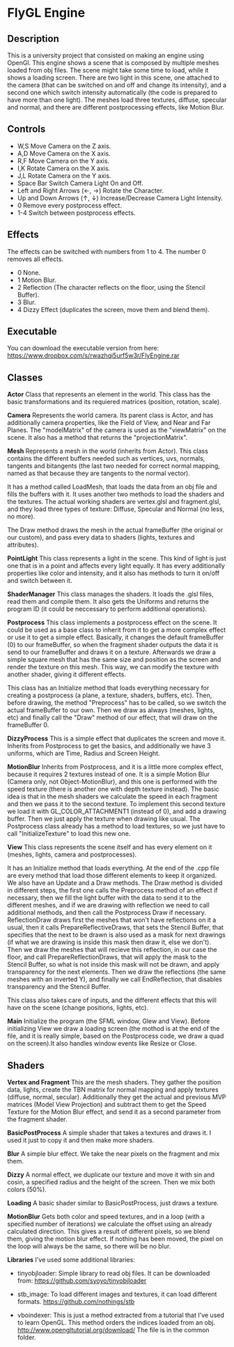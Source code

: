 FlyGL Engine
============

Description
-----------
This is a university project that consisted on making an engine using OpenGl. This engine shows a scene that is composed by multiple meshes loaded from obj files. The scene might take some time to load, while it shows a loading screen. There are two light in this scene, one attached to the camera (that can be switched on and off and change its intensity), and a second one which switch intensity automatically (the code is prepared to have more than one light). The meshes load three textures, diffuse, specular and normal, and there are different postprocessing effects, like Motion Blur.

Controls
--------
- W,S                           Move Camera on the Z axis.
- A,D                           Move Camera on the X axis.
- R,F                           Move Camera on the Y axis.
- I,K                           Rotate Camera on the X axis.
- J,L                           Rotate Camera on the Y axis.
- Space Bar                     Switch Camera Light On and Off.
- Left and Right Arrows (←, →)  Rotate the Character.
- Up and Down Arrows (↑, ↓)     Increase/Decrease Camera Light Intensity.
- 0                             Remove every postprocess effect.
- 1-4                           Switch between postprocess effects.

Effects
-------
The effects can be switched with numbers from 1 to 4. The number 0 removes all effects.
- 0    None.
- 1    Motion Blur.
- 2    Reflection (The character reflects on the floor, using the Stencil Buffer).
- 3    Blur.
- 4    Dizzy Effect (duplicates the screen, move them and blend them).

Executable
----------
You can download the executable version from here:
https://www.dropbox.com/s/rwazhqi5urf5w3r/FlyEngine.rar

Classes
-------
**Actor**
Class that represents an element in the world. This class has the basic transformations and its requiered matrices (position, rotation, scale).

**Camera**
Represents the world camera. Its parent class is Actor, and has additionally camera properties, like the Field of View, and Near and Far Planes. The "modelMatrix" of the camera is used as the "viewMatrix" on the scene. It also has a method that returns the "projectionMatrix".

**Mesh**
Represents a mesh in the world (inherits from Actor). This class contains the different buffers needed such as vertices, uvs, normals, tangents and bitangents (the last two needed for correct normal mapping, named as that because they are tangents to the normal vector).

It has a method called LoadMesh, that loads the data from an obj file and fills the buffers with it. It uses another two methods to load the shaders and the textures. The actual working shaders are vertex.glsl and fragment.glsl, and they load three types of texture: Diffuse, Specular and Normal (no less, no more).

The Draw method draws the mesh in the actual frameBuffer (the original or our custom), and pass every data to shaders (lights, textures and attributes).

**PointLight**
This class represents a light in the scene. This kind of light is just one that is in a point and affects every light equally. It has every additionally properties like color and intensity, and it also has methods to turn it on/off and switch between it.

**ShaderManager**
This class manages the shaders. It loads the .glsl files, read them and compile them. It also gets the Uniforms and returns the program ID (it could be neccessary to perform additional operations).

**Postprocess**
This class implements a postprocess effect on the scene. It could be used as a base class to inherit from it to get a more complex effect or use it to get a simple effect. Basically, it changes the default frameBuffer (0) to our frameBuffer, so when the fragment shader outputs the data it is send to our frameBuffer and draws it on a texture. Afterwards we draw a simple square mesh that has the same size and position as the screen and render the texture on this mesh. This way, we can modify the texture with another shader, giving it different effects.

This class has an Initialize method that loads everything necessary for creating a postprocess (a plane, a texture, shaders, buffers, etc). Then, before drawing, the method "Preprocess" has to be called, so we switch the actual frameBuffer to our own. Then we draw as always (meshes, lights, etc) and finally call the "Draw" method of our effect, that will draw on the frameBuffer 0.

**DizzyProcess**
This is a simple effect that duplicates the screen and move it. Inherits from Postprocess to get the basics, and additionally we have 3 uniforms, which are Time, Radius and Screen Height.

**MotionBlur**
Inherits from Postprocess, and it is a little more complex effect, because it requires 2 textures instead of one. It is a simple Motion Blur (Camera only, not Object-MotionBlur), and this one is performed with the speed texture (there is another one with depth texture instead). The basic idea is that in the mesh shaders we calculate the speed in each fragment and then we pass it to the second texture. To implement this second texture we load it with GL_COLOR_ATTACHMENT1 (instead of 0), and add a drawing buffer. Then we just apply the texture when drawing like usual. The Postprocess class already has a method to load textures, so we just have to call "InitializeTexture" to load this new one.

**View**
This class represents the scene itself and has every element on it (meshes, lights, camera and postprocesses).

It has an Initialize method that loads everything. At the end of the .cpp file are every method that load those different elements to keep it organized. We also have an Update and a Draw methods. The Draw method is divided in different steps, the first one calls the Preprocess method of an effect if necessary, then we fill the light buffer with the data to send it to the different meshes, and if we are drawing with reflection we need to call additional methods, and then call the Postprocess Draw if necessary. ReflectionDraw draws first the meshes that won't have reflections on it a usual, then it calls PrepareReflectiveDraws, that sets the Stencil Buffer, that specifies that the next to be drawn is also used as a mask for next drawings (if what we are drawing is inside this mask then draw it, else we don't). Then we draw the meshes that will recieve this reflection, in our case the floor, and call PrepareReflectionDraws, that will apply the mask to the Stencil Buffer, so what is not inside this mask will not be drawn, and apply transparency for the next elements. Then we draw the reflections (the same meshes with an inverted Y), and finally we call EndReflection, that disables transparency and the Stencil Buffer.

This class also takes care of inputs, and the different effects that this will have on the scene (change positions, lights, etc).

**Main**
Initialize the program (the SFML window, Glew and View). Before initializing View we draw a loading screen (the mothod is at the end of the file, and it is really simple, based on the Postprocess code, we draw a quad on the screen).It also handles window events like Resize or Close.

Shaders
-------

**Vertex and Fragment**
This are the mesh shaders. They gather the position data, lights, create the TBN matrix for normal mapping and apply textures (diffuse, normal, secular). Additionally they get the actual and previous MVP matrices (Model View Projection) and subtract them to get the Speed Texture for the Motion Blur effect, and send it as a second parameter from the fragment shader.

**BasicPostProcess**
A simple shader that takes a textures and draws it. I used it just to copy it and then make more shaders.

**Blur**
A simple blur effect. We take the near pixels on the fragment and mix them.

**Dizzy**
A normal effect, we duplicate our texture and move it with sin and cosin, a specified radius and the height of the screen. Then we mix both colors (50%).

**Loading**
A basic shader similar to BasicPostProcess, just draws a texture.

**MotionBlur**
Gets both color and speed textures, and in a loop (with a specified number of iterations) we calculate the offset using an already calculated direction. This gives a result of different pixels, so we blend them, giving the motion blur effect. If nothing has been moved, the pixel on the loop will always be the same, so there will be no blur.

**Libraries**
I've used some additional libraries:

- tinyobjloader: Simple library to read obj files. It can be downloaded from: https://github.com/syoyo/tinyobjloader

- stb_image: To load different images and textures, it can load different formats. https://github.com/nothings/stb

- vboindexer: This is just a method extracted from a tutorial that I've used to learn OpenGL. This method orders the indices loaded from an obj. http://www.opengl­tutorial.org/download/ The file is in the common folder.
